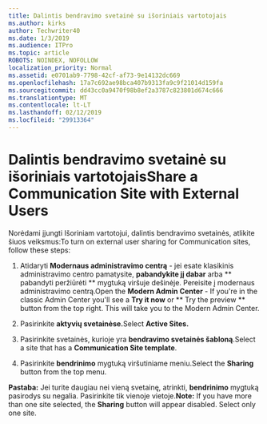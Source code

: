 ```yaml
---
title: Dalintis bendravimo svetainė su išoriniais vartotojais
ms.author: kirks
author: Techwriter40
ms.date: 1/3/2019
ms.audience: ITPro
ms.topic: article
ROBOTS: NOINDEX, NOFOLLOW
localization_priority: Normal
ms.assetid: e0701ab9-7798-42cf-af73-9e14132dc669
ms.openlocfilehash: 17a7c692ae98bca407b9313fa9c9f21014d159fa
ms.sourcegitcommit: dd43cc0a9470f98b8ef2a3787c823801d674c666
ms.translationtype: MT
ms.contentlocale: lt-LT
ms.lasthandoff: 02/12/2019
ms.locfileid: "29913364"
---
```

# <a name="share-a-communication-site-with-external-users"></a><span data-ttu-id="03b25-102">Dalintis bendravimo svetainė su išoriniais vartotojais</span><span class="sxs-lookup"><span data-stu-id="03b25-102">Share a Communication Site with External Users</span></span>

<span data-ttu-id="03b25-103">Norėdami įjungti Išoriniam vartotojui, dalintis bendravimo svetainės, atlikite šiuos veiksmus:</span><span class="sxs-lookup"><span data-stu-id="03b25-103">To turn on external user sharing for Communication sites, follow these steps:</span></span> 
  
1. <span data-ttu-id="03b25-p101">Atidaryti **Modernaus administravimo centrą** - jei esate klasikinis administravimo centro pamatysite, **pabandykite jį dabar** arba \*\* pabandyti peržiūrėti \*\* mygtuką viršuje dešinėje. Pereisite į modernaus administravimo centrą.</span><span class="sxs-lookup"><span data-stu-id="03b25-p101">Open the **Modern Admin Center** - If you're in the classic Admin Center you'll see a **Try it now** or \*\* Try the preview \*\* button from the top right. This will take you to the Modern Admin Center.</span></span> 
  
2. <span data-ttu-id="03b25-106">Pasirinkite **aktyvių svetainėse.**</span><span class="sxs-lookup"><span data-stu-id="03b25-106">Select **Active Sites.**</span></span>
  
3. <span data-ttu-id="03b25-107">Pasirinkite svetainės, kurioje yra **bendravimo svetainės šabloną**.</span><span class="sxs-lookup"><span data-stu-id="03b25-107">Select a site that has a **Communication Site template**.</span></span> 
  
4. <span data-ttu-id="03b25-108">Pasirinkite **bendrinimo** mygtuką viršutiniame meniu.</span><span class="sxs-lookup"><span data-stu-id="03b25-108">Select the **Sharing** button from the top menu.</span></span> 
  
 <span data-ttu-id="03b25-p102">**Pastaba:** Jei turite daugiau nei vieną svetainę, atrinkti, **bendrinimo** mygtuką pasirodys su negalia. Pasirinkite tik vienoje vietoje.</span><span class="sxs-lookup"><span data-stu-id="03b25-p102">**Note:** If you have more than one site selected, the **Sharing** button will appear disabled. Select only one site.</span></span> 
  


